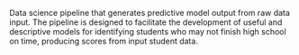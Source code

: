 Data science pipeline that generates predictive model output from raw data input. The pipeline is designed to facilitate the development of useful and descriptive models for identifying students who may not finish high school on time, producing scores from input student data.
